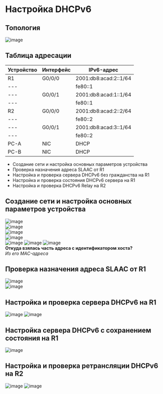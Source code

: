 # Настройка DHCPv6   
## Топология  
![image](https://github.com/user-attachments/assets/c2dbd9bc-53fd-4688-b67f-1c26a8c2202d)  
## Таблица адресации  
Устройство | Интерфейс | IPv6-адрес  
--- | --- | ---- 
R1 | G0/0/0 | 2001:db8:acad:2::1/64  
 --- |  | fe80::1
--- | G0/0/1 | 2001:db8:acad:1::1/64
--- |   | fe80::1
R2 | G0/0/0 | 2001:db8:acad:2::2/64
--- |  | fe80::2
--- | G0/0/1 | 2001:db8:acad:3::1/64 
--- |   | fe80::2
PC-A | NIC | DHCP 
PC-B | NIC | DHCP 
* Создание сети и настройка основных параметров устройства
* Проверка назначения адреса SLAAC от R1
* Настройка и проверка сервера DHCPv6 без гражданства на R1
* Настройка и проверка состояния DHCPv6 сервера на R1
* Настройка и проверка DHCPv6 Relay на R2
## Создание сети и настройка основных параметров устройства
![image](https://github.com/user-attachments/assets/ddb1d63c-a635-4b66-ac03-c824a5af403e)  
![image](https://github.com/user-attachments/assets/87de9e75-d5e9-45ee-8101-0f7b74575ebc)  
![image](https://github.com/user-attachments/assets/f2f50fc0-d3b6-41b8-bbc3-b141d31687e5)  
![image](https://github.com/user-attachments/assets/b2269e2b-d428-45b4-b9e0-20bb23cf84fa)  
![image](https://github.com/user-attachments/assets/d0c48cb9-4fb2-4b2d-8462-0a81561a2fab)
![image](https://github.com/user-attachments/assets/60d69a6d-2d87-4fcb-9736-2c81a46b4981)
![image](https://github.com/user-attachments/assets/6f676370-0999-4ab1-a2e9-fb0a62dd71d8)  
**Откуда взялась часть адреса с идентификатором хоста?**  
_Из его MAC-адреса_
## Проверка назначения адреса SLAAC от R1  
![image](https://github.com/user-attachments/assets/b8bb91bc-716c-4157-aaa0-372737afc3cf)  
![image](https://github.com/user-attachments/assets/beb2e3c5-8d26-4008-a305-37f804f2abc0)  
## Настройка и проверка сервера DHCPv6 на R1  
![image](https://github.com/user-attachments/assets/eabe7a6b-e4f7-4f1b-b98e-f831f4b52a10)
![image](https://github.com/user-attachments/assets/4a679a89-1115-4ff8-b12d-7d4911944c34)  
## Настройка сервера DHCPv6 с сохранением состояния на R1  
![image](https://github.com/user-attachments/assets/55d7cbce-b74c-4dd8-89e3-b7d23c971313)  
## Настройка и проверка ретрансляции DHCPv6 на R2
![image](https://github.com/user-attachments/assets/136e94b6-4033-4440-a81c-f776a464f0a9)
![image](https://github.com/user-attachments/assets/b133bb08-acb0-4947-b8ce-91abc6d04722)






  




